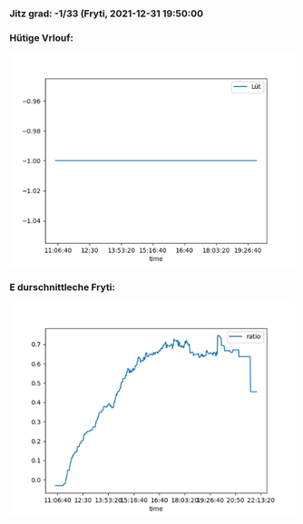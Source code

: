 ### Jitz grad: -1/33 (Fryti, 2021-12-31 19:50:00

### Hütige Vrlouf:
![Graph](Today.png)

### E durschnittleche Fryti:
![Graph](Fryti.png)
